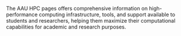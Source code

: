The AAU HPC pages offers comprehensive information on high-performance computing infrastructure, tools, and support available to students and researchers, helping them maximize their computational capabilities for academic and research purposes.
